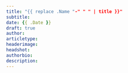 ```yaml
---
title: "{{ replace .Name "-" " " | title }}"
subtitle:
date: {{ .Date }}
draft: true
author:
articletype:
headerimage:
headshot:
authorbio:
description:
---
```


